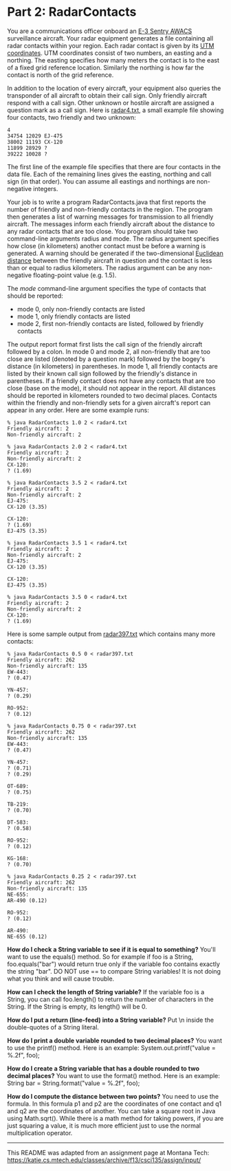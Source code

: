 # Part 2: RadarContacts			

You are a communications officer onboard an [E-3 Sentry AWACS](http://en.wikipedia.org/wiki/Boeing_E-3_Sentry) surveillance aircraft. Your radar equipment generates a file containing all radar contacts within your region. Each radar contact is given by its [UTM coordinates](http://en.wikipedia.org/wiki/Universal_Transverse_Mercator_coordinate_system). UTM coordinates consist of two numbers, an easting and a northing. The easting specifies how many meters the contact is to the east of a fixed grid reference location. Similarly the northing is how far the contact is north of the grid reference.  

In addition to the location of every aircraft, your equipment also queries the transponder of all aircraft to obtain their call sign. Only friendly aircraft respond with a call sign. Other unknown or hostile aircraft are assigned a question mark as a call sign. Here is [radar4.txt](radar4.txt), a small example file showing four contacts, two friendly and two unknown:  

```
4  
34754 12029 EJ-475  
38002 11193 CX-120  
11899 28929 ?  
39222 10028 ?  
```

The first line of the example file specifies that there are four contacts in the data file. Each of the remaining lines gives the easting, northing and call sign (in that order). You can assume all eastings and northings are non-negative integers.  

Your job is to write a program RadarContacts.java that first reports the number of friendly and non-friendly contacts in the region. The program then generates a list of warning messages for transmission to all friendly aircraft. The messages inform each friendly aircraft about the distance to any radar contacts that are too close. You program should take two command-line arguments radius and mode. The radius argument specifies how close (in kilometers) another contact must be before a warning is generated. A warning should be generated if the two-dimensional [Euclidean distance](http://en.wikipedia.org/wiki/Euclidean_distance) between the friendly aircraft in question and the contact is less than or equal to radius kilometers. The radius argument can be any non-negative floating-point value (e.g. 1.5).  

The *mode* command-line argument specifies the type of contacts that should be reported:  
* mode 0, only non-friendly contacts are listed  
* mode 1, only friendly contacts are listed  
* mode 2, first non-friendly contacts are listed, followed by friendly contacts  

The output report format first lists the call sign of the friendly aircraft followed by a colon. In mode 0 and mode 2, all non-friendly that are too close are listed (denoted by a question mark) followed by the bogey's distance (in kilometers) in parentheses. In mode 1, all friendly contacts are listed by their known call sign followed by the friendly's distance in parentheses. If a friendly contact does not have any contacts that are too close (base on the mode), it should not appear in the report. All distances should be reported in kilometers rounded to two decimal places. Contacts within the friendly and non-friendly sets for a given aircraft's report can appear in any order. Here are some example runs:  

```console
% java RadarContacts 1.0 2 < radar4.txt  
Friendly aircraft: 2  
Non-friendly aircraft: 2  
```
```console
% java RadarContacts 2.0 2 < radar4.txt  
Friendly aircraft: 2  
Non-friendly aircraft: 2  
CX-120:  
? (1.69)  
```

```console
% java RadarContacts 3.5 2 < radar4.txt  
Friendly aircraft: 2  
Non-friendly aircraft: 2  
EJ-475:  
CX-120 (3.35)  

CX-120:  
? (1.69)  
EJ-475 (3.35)  
```

```console
% java RadarContacts 3.5 1 < radar4.txt  
Friendly aircraft: 2  
Non-friendly aircraft: 2  
EJ-475:  
CX-120 (3.35)  

CX-120:  
EJ-475 (3.35)  
```

```console
% java RadarContacts 3.5 0 < radar4.txt  
Friendly aircraft: 2  
Non-friendly aircraft: 2  
CX-120:  
? (1.69)  
```

Here is some sample output from [radar397.txt](radar397.txt) which contains many more contacts:  

```console
% java RadarContacts 0.5 0 < radar397.txt  
Friendly aircraft: 262  
Non-friendly aircraft: 135  
EW-443:  
? (0.47)  

YN-457:  
? (0.29)  

RO-952:  
? (0.12)  
```

```console
% java RadarContacts 0.75 0 < radar397.txt  
Friendly aircraft: 262  
Non-friendly aircraft: 135  
EW-443:  
? (0.47)  

YN-457:  
? (0.71)  
? (0.29)  

OT-689:  
? (0.75)  

TB-219:  
? (0.70)  

DT-583:  
? (0.58)  

RO-952:  
? (0.12)  

KG-168:  
? (0.70)  
```

```console
% java RadarContacts 0.25 2 < radar397.txt  
Friendly aircraft: 262  
Non-friendly aircraft: 135  
NE-655:  
AR-490 (0.12)  

RO-952:  
? (0.12)  

AR-490:  
NE-655 (0.12)  
```

**How do I check a String variable to see if it is equal to something?** You'll want to use the equals() method. So for example if foo is a String, foo.equals("bar") would return true only if the variable foo contains exactly the string "bar". DO NOT use == to compare String variables! It is not doing what you think and will cause trouble.  

**How can I check the length of String variable?** If the variable foo is a String, you can call foo.length() to return the number of characters in the String. If the String is empty, its length() will be 0.  

**How do I put a return (line-feed) into a String variable?** Put \n inside the double-quotes of a String literal.  

**How do I print a double variable rounded to two decimal places?** You want to use the printf() method. Here is an example: System.out.printf("value = %.2f", foo);  

**How do I create a String variable that has a double rounded to two decimal places?** You want to use the format() method. Here is an example: String bar = String.format("value = %.2f", foo);  

**How do I compute the distance between two points?** You need to use the formula. In this formula p1 and p2 are the coordinates of one contact and q1 and q2 are the coordinates of another. You can take a square root in Java using Math.sqrt(). While there is a math method for taking powers, if you are just squaring a value, it is much more efficient just to use the normal multiplication operator.

---

This README was adapted from an assignment page at Montana Tech: https://katie.cs.mtech.edu/classes/archive/f13/csci135/assign/input/
